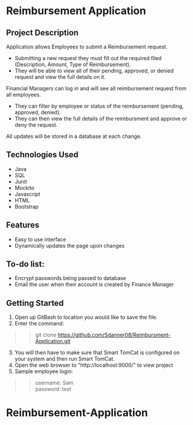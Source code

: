 # Reimbursement Application

## Project Description
Application allows Employees to submit a Reimbursement request.
  * Submitting a new request they must fill out the required filed (Description, Amount, Type of Reimbursement).
  * They will be able to view all of their pending, approved, or denied request and view the full details on it.
  
Financial Managers can log in and will see all reimbursement request from all employees.
  * They can filter by employee or status of the reimbursement (pending, approved, denied).
  * They can then view the full details of the reimbursment and approve or deny the request.
  
All updates will be stored in a database at each change.

## Technologies Used
* Java
* SQL
* Junit
* Mockito
* Javascript
* HTML
* Bootstrap

## Features
*  Easy to use interface
*  Dynamically updates the page upon changes

## To-do list:
*  Encrypt passwords being passed to database
*  Email the user when their account is created by Finance Manager

## Getting Started
1. Open up GitBash to location you would like to save the file.
2. Enter the command:
>> git clone https://github.com/Sdanner08/Reimbursment-Application.git
3. You will then have to make sure that Smart TomCat is configured on your system and then run Smart TomCat.
4. Open the web browser to "http://localhost:9000/" to view project
5. Sample employee login:  
>>username: Sam   
>>password: test
# Reimbursement-Application
